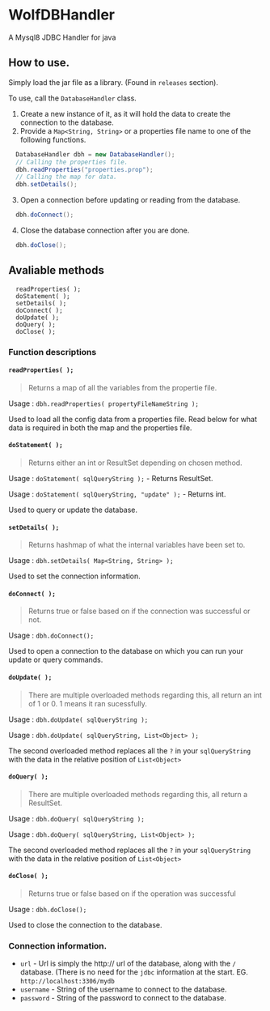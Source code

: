 # WolfDBHandler
A Mysql8 JDBC Handler for java

## How to use.
Simply load the jar file as a library. (Found in `releases` section).

To use, call the `DatabaseHandler` class.

1. Create a new instance of it, as it will hold the data to create the connection to the database.
2. Provide a `Map<String, String>` or a properties file name to one of the following functions.
~~~ JAVA
  DatabaseHandler dbh = new DatabaseHandler();
  // Calling the properties file.
  dbh.readProperties("properties.prop");
  // Calling the map for data.
  dbh.setDetails();
~~~
3. Open a connection before updating or reading from the database.
~~~ JAVA
  dbh.doConnect();
~~~
4. Close the database connection after you are done.
~~~ JAVA
  dbh.doClose();
~~~


## Avaliable methods
~~~
  readProperties( );
  doStatement( );
  setDetails( );
  doConnect( );
  doUpdate( );
  doQuery( );
  doClose( );
~~~

### Function descriptions

#### `readProperties( );`
> Returns a map of all the variables from the propertie file.

Usage : `dbh.readProperties( propertyFileNameString );`

Used to load all the config data from a properties file. Read below for what data is required in both the map and the properties file.

#### `doStatement( );`
> Returns either an int or ResultSet depending on chosen method.

Usage : `doStatement( sqlQueryString );` - Returns ResultSet.

Usage : `doStatement( sqlQueryString, "update" );` - Returns int.

Used to query or update the database.

#### `setDetails( );`
> Returns hashmap of what the internal variables have been set to.

Usage : `dbh.setDetails( Map<String, String> );`

Used to set the connection information.

#### `doConnect( );`
> Returns true or false based on if the connection was successful or not.

Usage : `dbh.doConnect();`

Used to open a connection to the database on which you can run your update or query commands.

#### `doUpdate( );`
> There are multiple overloaded methods regarding this, all return an int of 1 or 0. 1 means it ran sucessfully.

Usage : `dbh.doUpdate( sqlQueryString );`

Usage : `dbh.doUpdate( sqlQueryString, List<Object> );`

The second overloaded method replaces all the `?` in your `sqlQueryString` with the data in the relative position of `List<Object>`

#### `doQuery( );`
> There are multiple overloaded methods regarding this, all return a ResultSet.

Usage : `dbh.doQuery( sqlQueryString );`

Usage : `dbh.doQuery( sqlQueryString, List<Object> );`

The second overloaded method replaces all the `?` in your `sqlQueryString` with the data in the relative position of `List<Object>`

#### `doClose( );`
> Returns true or false based on if the operation was successful

Usage : `dbh.doClose();`

Used to close the connection to the database.


### Connection information.
 - `url` - Url is simply the http:// url of the database, along with the `/` database. (There is no need for the `jdbc` information at the start.
EG. `http://localhost:3306/mydb`
 - `username` - String of the username to connect to the database.
 - `password` - String of the password to connect to the database.
